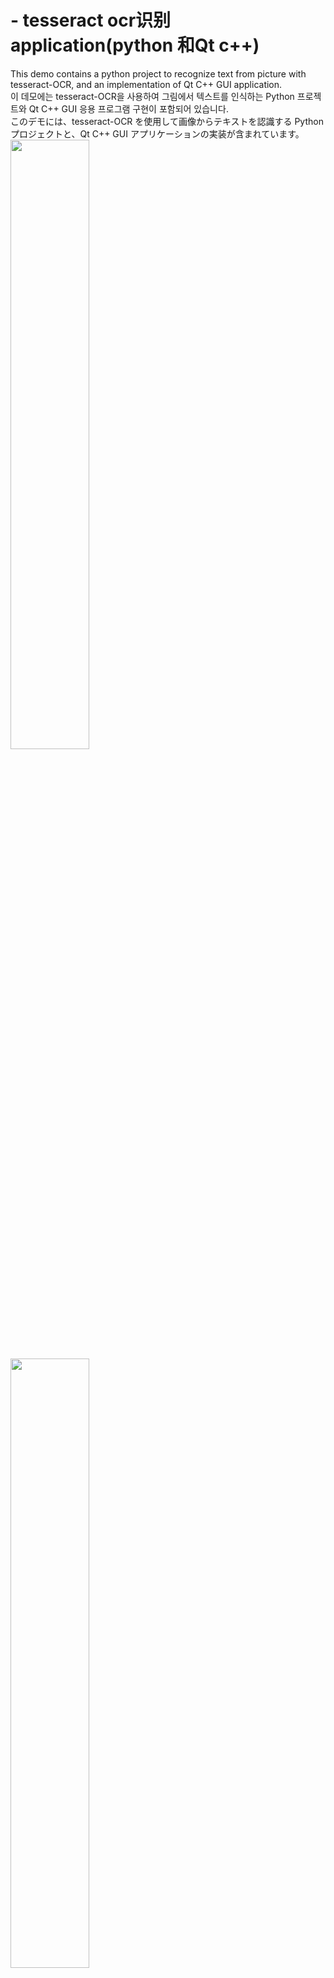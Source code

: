 
#  -  tesseract ocr识别application(python 和Qt c++)
This demo contains a python project to recognize text from picture with tesseract-OCR, and an implementation of Qt C++ GUI application.<br>
이 데모에는 tesseract-OCR을 사용하여 그림에서 텍스트를 인식하는 Python 프로젝트와 Qt C++ GUI 응용 프로그램 구현이 포함되어 있습니다.<br>
このデモには、tesseract-OCR を使用して画像からテキストを認識する Python プロジェクトと、Qt C++ GUI アプリケーションの実装が含まれています。<br>
 <img src="https://github.com/Odasoken/pyChineseOcrTest/blob/main/demo.jpg" width="50%" height="50%">
  <img src="https://github.com/Odasoken/pyChineseOcrTest/blob/main/demo2.jpg" width="50%" height="50%">

# 
```python
import pytesseract
from PIL import Image
import numpy as np
import os

#需要提前安装 pytesseract， pip install pytesseract
# Mac安装Tesseract库使用brew install  tesseract
# 下载中文tesseract ocr中文数据集 https://gitcode.net/mirrors/tesseract-ocr/tessdata/-/blob/master/chi_sim.traineddata）

print("******************************\n"
      "输入图片路径开始识别，输入0退出程序\n"
      "******************************\n")
#ocr识别方法
def pyChineseocr(url):

    try:

        # 读入图像
        img = Image.open(url)
    except Exception as e:
        return "null"
    finally:
        # 转换成灰度图像
        img_grey = img.convert('L')

        # 转换成numpy数组
        img_arr = np.array(img_grey)

        # 设置阈值将图片二值化
        threshold = np.mean(img_arr) * 0.65
        img_binary = np.where(img_arr > threshold, 255, 0)

        # 转换成PIL图像
        img_result = Image.fromarray(np.uint8(img_binary))

        # 调用Tesseract库进行OCR识别（
        # 中文识别
        text = pytesseract.image_to_string(img_result, lang='chi_sim')
        # 英文
        # text = pytesseract.image_to_string(img_result, lang='eng')
        return text



while True:

    url = input("请输入图片路径:\n")
    # 去除图片路径中的空格
    url = url.replace(" ", "")

    if url == str(0):
        print("退出程序")
        break
    if os.path.exists(url):
        print("识别中....")
        text = pyChineseocr(url)
        print("✅识别结果：\n",text)
    else:
        print("图片不存在",url)
        continue
```
